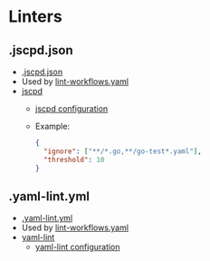 # Linters

## .jscpd.json

- [.jscpd.json]
- Used by [lint-workflows.yaml]
- [jscpd]
  - [jscpd configuration]
  - Example:

    ```json
    {
      "ignore": ["**/*.go,**/go-test*.yaml"],
      "threshold": 10
    }
    ```

## .yaml-lint.yml

- [.yaml-lint.yml]
- Used by [lint-workflows.yaml]
- [yaml-lint]
  - [yaml-lint configuration]

[.jscpd.json]: .jscpd.json
[.yaml-lint.yml]: .yaml-lint.yml
[jscpd configuration]: https://github.com/kucherenko/jscpd/tree/master/apps/jscpd#options
[jscpd]: https://github.com/kucherenko/jscpd
[lint-workflows.yaml]: ../workflows/README.md#lint-workflowsyaml
[yaml-lint configuration]: https://yamllint.readthedocs.io/en/stable/configuration.html
[yaml-lint]: https://github.com/adrienverge/yamllint
